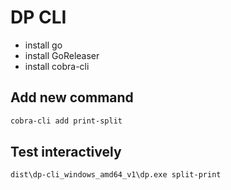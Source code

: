 # DP CLI

- install go
- install GoReleaser
- install cobra-cli

## Add new command

```sh
cobra-cli add print-split
```

## Test interactively

```sh
dist\dp-cli_windows_amd64_v1\dp.exe split-print
```
